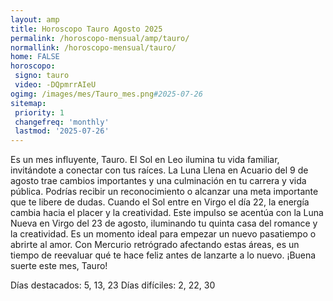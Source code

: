 ```yaml
---
layout: amp
title: Horoscopo Tauro Agosto 2025 
permalink: /horoscopo-mensual/amp/tauro/
normallink: /horoscopo-mensual/tauro/
home: FALSE
horoscopo:
 signo: tauro
 video: -DQpmrrAIeU
ogimg: /images/mes/Tauro_mes.png#2025-07-26
sitemap:
 priority: 1
 changefreq: 'monthly'
 lastmod: '2025-07-26'
---
```



Es un mes influyente, Tauro. El Sol en Leo ilumina tu vida familiar, invitándote a conectar con tus raíces. La Luna Llena en Acuario del 9 de agosto trae cambios importantes y una culminación en tu carrera y vida pública. Podrías recibir un reconocimiento o alcanzar una meta importante que te libere de dudas. Cuando el Sol entre en Virgo el día 22, la energía cambia hacia el placer y la creatividad. Este impulso se acentúa con la Luna Nueva en Virgo del 23 de agosto, iluminando tu quinta casa del romance y la creatividad. Es un momento ideal para empezar un nuevo pasatiempo o abrirte al amor. Con Mercurio retrógrado afectando estas áreas, es un tiempo de reevaluar qué te hace feliz antes de lanzarte a lo nuevo. ¡Buena suerte este mes, Tauro!

Días destacados: 5, 13, 23
Días difíciles: 2, 22, 30